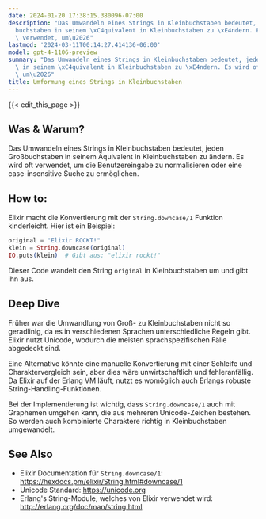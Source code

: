 ```yaml
---
date: 2024-01-20 17:38:15.380096-07:00
description: "Das Umwandeln eines Strings in Kleinbuchstaben bedeutet, jeden Gro\xDF\
  buchstaben in seinem \xC4quivalent in Kleinbuchstaben zu \xE4ndern. Es wird oft\
  \ verwendet, um\u2026"
lastmod: '2024-03-11T00:14:27.414136-06:00'
model: gpt-4-1106-preview
summary: "Das Umwandeln eines Strings in Kleinbuchstaben bedeutet, jeden Gro\xDFbuchstaben\
  \ in seinem \xC4quivalent in Kleinbuchstaben zu \xE4ndern. Es wird oft verwendet,\
  \ um\u2026"
title: Umformung eines Strings in Kleinbuchstaben
---
```


{{< edit_this_page >}}

## Was & Warum?
Das Umwandeln eines Strings in Kleinbuchstaben bedeutet, jeden Großbuchstaben in seinem Äquivalent in Kleinbuchstaben zu ändern. Es wird oft verwendet, um die Benutzereingabe zu normalisieren oder eine case-insensitive Suche zu ermöglichen.

## How to:
Elixir macht die Konvertierung mit der `String.downcase/1` Funktion kinderleicht. Hier ist ein Beispiel:

```elixir
original = "Elixir ROCKT!"
klein = String.downcase(original)
IO.puts(klein)  # Gibt aus: "elixir rockt!"
```

Dieser Code wandelt den String `original` in Kleinbuchstaben um und gibt ihn aus.

## Deep Dive
Früher war die Umwandlung von Groß- zu Kleinbuchstaben nicht so geradlinig, da es in verschiedenen Sprachen unterschiedliche Regeln gibt. Elixir nutzt Unicode, wodurch die meisten sprachspezifischen Fälle abgedeckt sind.

Eine Alternative könnte eine manuelle Konvertierung mit einer Schleife und Charaktervergleich sein, aber dies wäre unwirtschaftlich und fehleranfällig. Da Elixir auf der Erlang VM läuft, nutzt es womöglich auch Erlangs robuste String-Handling-Funktionen.

Bei der Implementierung ist wichtig, dass `String.downcase/1` auch mit Graphemen umgehen kann, die aus mehreren Unicode-Zeichen bestehen. So werden auch kombinierte Charaktere richtig in Kleinbuchstaben umgewandelt.

## See Also
- Elixir Documentation für `String.downcase/1`: https://hexdocs.pm/elixir/String.html#downcase/1
- Unicode Standard: https://unicode.org
- Erlang's String-Module, welches von Elixir verwendet wird: http://erlang.org/doc/man/string.html
